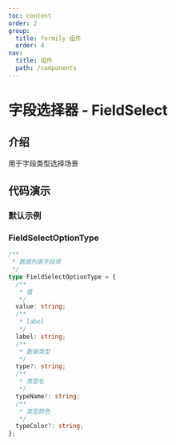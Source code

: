 ```yaml
---
toc: content
order: 2
group:
  title: formily 组件
  order: 4
nav:
  title: 组件
  path: /components
---
```


# 字段选择器 - FieldSelect

## 介绍

用于字段类型选择场景

## 代码演示

### 默认示例

<code src="./demos/default.tsx"></code>

<API></API>

### FieldSelectOptionType

```ts
/**
 * 数据列表字段项
 */
type FieldSelectOptionType = {
  /**
   * 值
   */
  value: string;
  /**
   * label
   */
  label: string;
  /**
   * 数据类型
   */
  type?: string;
  /**
   * 类型名
   */
  typeName?: string;
  /**
   * 类型颜色
   */
  typeColor?: string;
};
```
